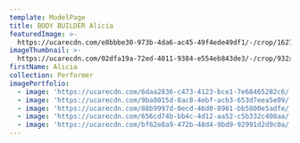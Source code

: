 ```yaml
---
template: ModelPage
title: BODY BUILDER Alicia
featuredImage: >-
  https://ucarecdn.com/e8bbbe30-973b-4da6-ac45-49f4ede49df1/-/crop/1627x823/5,645/-/preview/
imageThumbnail: >-
  https://ucarecdn.com/02dfa19a-72ed-4011-9384-e554eb843de3/-/crop/932x1075/378,251/-/preview/
firstName: Alicia
collection: Performer
imagePortfolio:
  - image: 'https://ucarecdn.com/6daa2836-c473-4123-bce1-7e68465282c6/'
  - image: 'https://ucarecdn.com/9ba8015d-8ac8-4ebf-acb3-653d7eea5e09/'
  - image: 'https://ucarecdn.com/88b9997d-0ecd-46d0-8961-bb5800e5adfe/'
  - image: 'https://ucarecdn.com/656cd74b-bb4c-4d12-aa52-c5b332c408aa/'
  - image: 'https://ucarecdn.com/bf62e8a9-472b-48d4-9bd9-92991d2d9c0a/'
---
```


